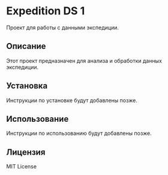 # Expedition DS 1

Проект для работы с данными экспедиции.

## Описание

Этот проект предназначен для анализа и обработки данных экспедиции.

## Установка

Инструкции по установке будут добавлены позже.

## Использование

Инструкции по использованию будут добавлены позже.

## Лицензия

MIT License
